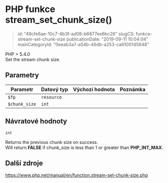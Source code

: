 PHP funkce stream_set_chunk_size()
==================================

> id: "49cfe6ae-10c7-4b3f-ad08-b6877ee6bc26"
> slugCS: funkce-stream-set-chunk-size
> publicationDate: "2019-09-11 10:04:04"
> mainCategoryId: "0eeab3a7-a54b-46db-a253-ca6100145648"

PHP > 5.4.0<br/>
Set the stream chunk size.


Parametry
--------------

| Parametr | Datový typ | Výchozí hodnota | Poznámka |
|-----|-----|-----|-----|
| `$fp` | `resource` |  |  |
| `$chunk_size` | `int` |  |  |


Návratové hodnoty
----------------

`int`

Returns the previous chunk size on success.<br>
Will return <b>FALSE</b> if chunk_size is less than 1 or greater than <b>PHP_INT_MAX</b>.

Další zdroje
------------

https://www.php.net/manual/en/function.stream-set-chunk-size.php
